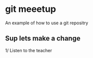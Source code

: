 # git meeetup
An example of how to use a git repositry


## Sup lets make a change

1/ Listen to the teacher
